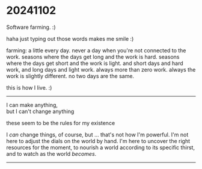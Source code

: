 # 20241102

Software farming. :)

haha just typing out those words makes me smile :)

farming: a little every day. never a day when you're not connected to the work. seasons where the days get long and the work is hard. seasons where the days get short and the work is light. and short days and hard work, and long days and light work. always more than zero work. always the work is slightly different. no two days are the same.

this is how I live. :)

***

I can make anything,\
but I can't change anything

these seem to be the rules for my existence

I _can_ change things, of course, but ... that's not how I'm powerful. I'm not here to adjust the dials on the world by hand. I'm here to uncover the right resources for the moment, to nourish a world according to its specific thirst, and to watch as the world _becomes_.

***
